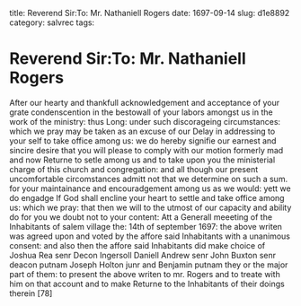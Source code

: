 title: Reverend Sir:To: Mr. Nathaniell Rogers
date: 1697-09-14
slug: d1e8892
category: salvrec
tags: 


<div markdown class="doc" id="d1e8892">


# Reverend Sir:To: Mr. Nathaniell Rogers

After our hearty and thankfull acknowledgement and acceptance of your grate condenscention in the bestowall of your labors amongst us in the work of the ministry: thus Long: under such discorageing circumstances: which we pray may be taken as an excuse of our Delay in addressing to your self to take office among us: we do hereby signifie our earnest and sincire desire that you will please to comply with our motion formerly mad and now Returne to setle among us and to take upon you the ministerial charge of this church and congregation: and all though our present uncomfortable circomstances admitt not that we determine on such a sum. for your maintainance and encouradgement among us as we would: yett we do engadge If God shall encline your heart to settle and take office among us: which we pray: that then we will to the utmost of our capacity and ability do for you we doubt not to your content: Att a Generall meeeting of the Inhabitants of salem village the: 14th of september 1697: the above writen was agreed upon and voted by the affore said Inhabitants with a unanimous consent: and also then the affore said Inhabitants did make choice of Joshua Rea senr Decon Ingersoll Daniell Andrew senr John Buxton senr deacon putnam Joseph Holton junr and Benjamin putnam they or the major part of them: to present the above writen to mr. Rogers and to treate with him on that account and to make Returne to the Inhabitants of their doings therein [78]
</div>